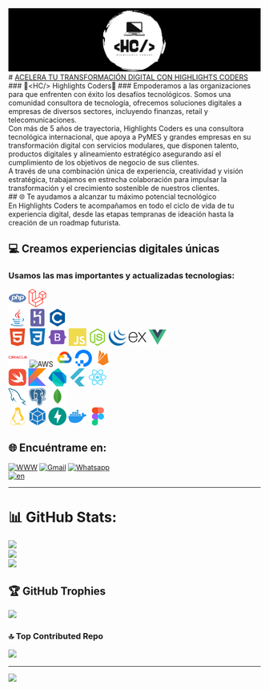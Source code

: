 <img src="https://github.com/highlightscoders/highlightscoders/blob/main/assets/img/banner.png">
# <a href="https://highlightscoders.github.io/highlightscoders/" title="<HC/> Highlights Coders">ACELERA TU TRANSFORMACIÓN DIGITAL CON HIGHLIGHTS CODERS</a>
###  <span><</span>HC/> Highlights Coders
### Empoderamos a las organizaciones para que enfrenten con éxito los desafíos tecnológicos.
Somos una comunidad consultora de tecnología, ofrecemos soluciones digitales a empresas de diversos sectores, incluyendo finanzas, retail y telecomunicaciones.<br>
Con más de 5 años de trayectoria, Highlights Coders es una consultora tecnológica internacional, que apoya a PyMES y grandes empresas en su transformación digital con servicios modulares, que disponen talento, productos digitales y alineamiento estratégico asegurando así el cumplimiento de los objetivos de negocio de sus clientes.<br>
A través de una combinación única de experiencia, creatividad y visión estratégica, trabajamos en estrecha colaboración para impulsar la transformación y el crecimiento sostenible de nuestros clientes.<br>
## 🌐 Te ayudamos a alcanzar tu máximo potencial tecnológico <br> 
En Highlights Coders te acompañamos en todo el ciclo de vida de tu experiencia digital, desde las etapas tempranas de ideación hasta la creación de un roadmap futurista.

## 💻 Creamos experiencias digitales únicas
### Usamos las mas importantes y actualizadas tecnologias:
<img src="https://github.com/highlightscoders/highlightscoders/blob/main/assets/img/php-colored.svg" width="36" height="36" alt="PHP" />  <img src="https://github.com/highlightscoders/highlightscoders/blob/main/assets/img/laravel-colored.svg" width="36" height="36" alt="Laravel" /> <br> <img src="https://github.com/highlightscoders/highlightscoders/blob/main/assets/img/java-colored.svg" width="36" height="36" alt="Java" /> <img src="https://github.com/highlightscoders/highlightscoders/blob/main/assets/img/heroku-colored.svg" width="36" height="36" alt="HEROKU" />  <img src="https://github.com/highlightscoders/highlightscoders/blob/main/assets/img/c-colored.svg" width="36" height="36" alt="C" /><br><img src="https://github.com/highlightscoders/highlightscoders/blob/main/assets/img/html5-colored.svg" width="36" height="36" alt="HTML5" />  <img src="https://github.com/highlightscoders/highlightscoders/blob/main/assets/img/css3-colored.svg" width="36" height="36" alt="CSS3" />   <img src="https://github.com/highlightscoders/highlightscoders/blob/main/assets/img/bootstrap-colored.svg" width="36" height="36" alt="BootStrap" />   <img src="https://github.com/highlightscoders/highlightscoders/blob/main/assets/img/javascript-colored.svg" width="36" height="36" alt="javascript" />  <img src="https://github.com/highlightscoders/highlightscoders/blob/main/assets/img/nodejs-colored.svg" width="36" height="36" alt="nodejs" />  <img src="https://github.com/highlightscoders/highlightscoders/blob/main/assets/img/jquery-colored.svg" width="36" height="36" alt="jquery" />  <img src="https://github.com/highlightscoders/highlightscoders/blob/main/assets/img/express-colored.svg" width="36" height="36" alt="EXPRESSJS" />  <img src="https://github.com/highlightscoders/highlightscoders/blob/main/assets/img/vuejs-colored.svg" width="36" height="36" alt="vuejs" />  <br><img src="https://github.com/highlightscoders/highlightscoders/blob/main/assets/img/oracle-colored.svg" width="38" height="38" alt="ORACLE" />  <img src="https://github.com/highlightscoders/highlightscoders/blob/main/assets/img/aws-colored.svg" width="34" height="34" alt="AWS" />  <img src="https://github.com/highlightscoders/highlightscoders/blob/main/assets/img/googlecloud-colored.svg" width="36" height="36" alt="GoogleCloud
" />  <img src="https://github.com/highlightscoders/highlightscoders/blob/main/assets/img/digitalocean-colored.svg" width="34" height="34" alt="DigitalOcean" />  <img src="https://github.com/highlightscoders/highlightscoders/blob/main/assets/img/firebase-colored.svg" width="36" height="36" alt="Firebase" /><br><img src="https://github.com/highlightscoders/highlightscoders/blob/main/assets/img/swift-colored.svg" width="36" height="36" alt="SWIFT" />  <img src="https://github.com/highlightscoders/highlightscoders/blob/main/assets/img/kotlin-colored.svg" width="36" height="36" alt="Kotlin" />  <img src="https://github.com/highlightscoders/highlightscoders/blob/main/assets/img/dart-colored.svg" width="36" height="36" alt="Dart" />  <img src="https://github.com/highlightscoders/highlightscoders/blob/main/assets/img/flutter-colored.svg" width="36" height="36" alt="Flutter" />  <img src="https://github.com/highlightscoders/highlightscoders/blob/main/assets/img/react-colored.svg" width="36" height="36" alt="React" /><br><img src="https://github.com/highlightscoders/highlightscoders/blob/main/assets/img/mysql-colored.svg" width="36" height="36" alt="MySQL" />  <img src="https://github.com/highlightscoders/highlightscoders/blob/main/assets/img/postgresql-colored.svg" width="36" height="36" alt="postgres" />  <img src="https://github.com/highlightscoders/highlightscoders/blob/main/assets/img/mongodb-colored.svg" width="36" height="36" alt="MONGODB" />  <br> <img src="https://github.com/highlightscoders/highlightscoders/blob/main/assets/img/linux-colored.svg" width="36" height="36" alt="Linux" />  <img src="https://github.com/highlightscoders/highlightscoders/blob/main/assets/img/webpack-colored.svg" width="36" height="36" alt="webpack" />  <img src="https://github.com/highlightscoders/highlightscoders/blob/main/assets/img/fastapi-colored.svg" width="36" height="36" alt="fastapi" />  <img src="https://github.com/highlightscoders/highlightscoders/blob/main/assets/img/docker-colored.svg" width="36" height="36" alt="Docker" />  <img src="https://github.com/highlightscoders/highlightscoders/blob/main/assets/img/figma-colored.svg" width="36" height="36" alt="Figma" />

## 🌐 Encuéntrame en:
[![WWW](https://img.shields.io/badge/www-%230077B5.svg?logo=linux&logoColor=white)](https://highlightscoders.github.io/highlightscoders/)   [![Gmail](https://img.shields.io/badge/gmail-d44638.svg?logo=gmail&logoColor=white)](mailto:highlightscoders@gmail.com?subject=Servicios)  [![Whatsapp](https://img.shields.io/badge/Whatsapp-%25D366.svg?logo=whatsapp&logoColor=white)](https://api.whatsapp.com/send?phone=573124929207&text=Hola!%20Estoy%20interesado%20en%20conocer%20uno%20de%20sus%20servicios.%20Tengo%20una%20pregunta...)
<br>[![en](https://img.shields.io/badge/lang-en-red.svg)](https://github.com/highlightscoders/highlightscoders/blob/master/README.en.md)

***
# 📊 GitHub Stats:
![](https://github-readme-stats.vercel.app/api?username=highlightscoders&theme=chartreuse-dark&hide_border=false&include_all_commits=true&count_private=true)<br/>
![](https://github-readme-streak-stats.herokuapp.com/?user=highlightscoders&theme=chartreuse-dark&hide_border=false)<br/>
![](https://github-readme-stats.vercel.app/api/top-langs/?username=highlightscoders&theme=chartreuse-dark&hide_border=false&include_all_commits=true&count_private=true&layout=compact)

## 🏆 GitHub Trophies
![](https://github-profile-trophy.vercel.app/?username=highlightscoders&theme=dark_dimmed&no-frame=false&no-bg=false&margin-w=4)


### 🔝 Top Contributed Repo
![](https://github-contributor-stats.vercel.app/api?username=highlightscoders&limit=5&theme=dark&combine_all_yearly_contributions=true)

---
[![](https://visitcount.itsvg.in/api?id=highlightscoders&icon=2&color=17)](https://visitcount.itsvg.in)